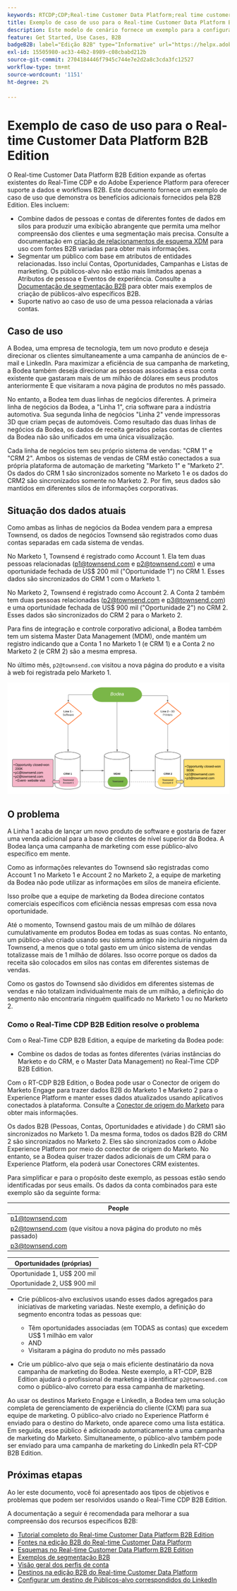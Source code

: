 ```yaml
---
keywords: RTCDP;CDP;Real-time Customer Data Platform;real time customer data platform;real time cdp;cdp;rtcdp
title: Exemplo de caso de uso para o Real-time Customer Data Platform B2B Edition
description: Este modelo de cenário fornece um exemplo para a configuração da sua implementação da Adobe Real-time Customer Data Platform B2B Edition.
feature: Get Started, Use Cases, B2B
badgeB2B: label="Edição B2B" type="Informative" url="https://helpx.adobe.com/legal/product-descriptions/real-time-customer-data-platform-b2b-edition-prime-and-ultimate-packages.html newtab=true"
exl-id: 15505980-ac33-44b2-8989-c08cbabd212b
source-git-commit: 2704184446f7945c744e7e2d2a8c3cda3fc12527
workflow-type: tm+mt
source-wordcount: '1151'
ht-degree: 2%

---
```


# Exemplo de caso de uso para o Real-time Customer Data Platform B2B Edition

O Real-time Customer Data Platform B2B Edition expande as ofertas existentes do Real-Time CDP e do Adobe Experience Platform para oferecer suporte a dados e workflows B2B. Este documento fornece um exemplo de caso de uso que demonstra os benefícios adicionais fornecidos pela B2B Edition. Eles incluem:

- Combine dados de pessoas e contas de diferentes fontes de dados em silos para produzir uma exibição abrangente que permita uma melhor compreensão dos clientes e uma segmentação mais precisa. Consulte a documentação em [criação de relacionamentos de esquema XDM](./schemas/b2b.md) para uso com fontes B2B variadas para obter mais informações.
- Segmentar um público com base em atributos de entidades relacionadas. Isso inclui Contas, Oportunidades, Campanhas e Listas de marketing. Os públicos-alvo não estão mais limitados apenas a Atributos de pessoa e Eventos de experiência. Consulte a [Documentação de segmentação B2B](./segmentation/b2b.md) para obter mais exemplos de criação de públicos-alvo específicos B2B.
- Suporte nativo ao caso de uso de uma pessoa relacionada a várias contas.

## Caso de uso

A Bodea, uma empresa de tecnologia, tem um novo produto e deseja direcionar os clientes simultaneamente a uma campanha de anúncios de e-mail e LinkedIn. Para maximizar a eficiência de sua campanha de marketing, a Bodea também deseja direcionar as pessoas associadas a essa conta existente que gastaram mais de um milhão de dólares em seus produtos anteriormente E que visitaram a nova página de produtos no mês passado.

No entanto, a Bodea tem duas linhas de negócios diferentes. A primeira linha de negócios da Bodea, a &quot;Linha 1&quot;, cria software para a indústria automotiva. Sua segunda linha de negócios &quot;Linha 2&quot; vende impressoras 3D que criam peças de automóveis. Como resultado das duas linhas de negócios da Bodea, os dados de receita gerados pelas contas de clientes da Bodea não são unificados em uma única visualização.

Cada linha de negócios tem seu próprio sistema de vendas: &quot;CRM 1&quot; e &quot;CRM 2&quot;. Ambos os sistemas de vendas de CRM estão conectados a sua própria plataforma de automação de marketing &quot;Marketo 1&quot; e &quot;Marketo 2&quot;. Os dados do CRM 1 são sincronizados somente no Marketo 1 e os dados do CRM2 são sincronizados somente no Marketo 2. Por fim, seus dados são mantidos em diferentes silos de informações corporativas.

## Situação dos dados atuais

Como ambas as linhas de negócios da Bodea vendem para a empresa Townsend, os dados de negócios Townsend são registrados como duas contas separadas em cada sistema de vendas.

No Marketo 1, Townsend é registrado como Account 1. Ela tem duas pessoas relacionadas (p1@townsend.com e p2@townsend.com) e uma oportunidade fechada de US$ 200 mil (&quot;Oportunidade 1&quot;) no CRM 1. Esses dados são sincronizados do CRM 1 com o Marketo 1.

No Marketo 2, Townsend é registrado como Account 2. A Conta 2 também tem duas pessoas relacionadas (p2@townsend.com e p3@townsend.com) e uma oportunidade fechada de US$ 900 mil (&quot;Oportunidade 2&quot;) no CRM 2. Esses dados são sincronizados do CRM 2 para o Marketo 2.

Para fins de integração e controle corporativo adicional, a Bodea também tem um sistema Master Data Management (MDM), onde mantém um registro indicando que a Conta 1 no Marketo 1 (e CRM 1) e a Conta 2 no Marketo 2 (e CRM 2) são a mesma empresa.

No último mês, `p2@townsend.com` visitou a nova página do produto e a visita à web foi registrada pelo Marketo 1.

![diagrama de informações da conta](./assets/account-info.png)

## O problema

A Linha 1 acaba de lançar um novo produto de software e gostaria de fazer uma venda adicional para a base de clientes de nível superior da Bodea. A Bodea lança uma campanha de marketing com esse público-alvo específico em mente.

Como as informações relevantes do Townsend são registradas como Account 1 no Marketo 1 e Account 2 no Marketo 2, a equipe de marketing da Bodea não pode utilizar as informações em silos de maneira eficiente.

Isso proíbe que a equipe de marketing da Bodea direcione contatos comerciais específicos com eficiência nessas empresas com essa nova oportunidade.

Até o momento, Townsend gastou mais de um milhão de dólares cumulativamente em produtos Bodea em todas as suas contas. No entanto, um público-alvo criado usando seu sistema antigo não incluiria ninguém da Townsend, a menos que o total gasto em um único sistema de vendas totalizasse mais de 1 milhão de dólares. Isso ocorre porque os dados da receita são colocados em silos nas contas em diferentes sistemas de vendas.

Como os gastos do Townsend são divididos em diferentes sistemas de vendas e não totalizam individualmente mais de um milhão, a definição do segmento não encontraria ninguém qualificado no Marketo 1 ou no Marketo 2.

### Como o Real-Time CDP B2B Edition resolve o problema

Com o Real-Time CDP B2B Edition, a equipe de marketing da Bodea pode:

- Combine os dados de todas as fontes diferentes (várias instâncias do Marketo e do CRM, e o Master Data Management) no Real-Time CDP B2B Edition.

Com o RT-CDP B2B Edition, o Bodea pode usar o Conector de origem do Marketo Engage para trazer dados B2B do Marketo 1 e Marketo 2 para o Experience Platform e manter esses dados atualizados usando aplicativos conectados à plataforma. Consulte a [Conector de origem do Marketo](../sources/connectors/adobe-applications/marketo/marketo.md) para obter mais informações.

Os dados B2B (Pessoas, Contas, Oportunidades e atividade ) do CRM1 são sincronizados no Marketo 1. Da mesma forma, todos os dados B2B do CRM 2 são sincronizados no Marketo 2. Eles são sincronizados com o Adobe Experience Platform por meio do conector de origem do Marketo. No entanto, se a Bodea quiser trazer dados adicionais de um CRM para o Experience Platform, ela poderá usar Conectores CRM existentes.

Para simplificar e para o propósito deste exemplo, as pessoas estão sendo identificadas por seus emails. Os dados da conta combinados para este exemplo são da seguinte forma:

| People |
|---|
| p1@townsend.com |
| p2@townsend.com (que visitou a nova página do produto no mês passado) |
| p3@townsend.com |

| Oportunidades (próprias) |
|---|
| Oportunidade 1, US$ 200 mil |
| Oportunidade 2, US$ 900 mil |

- Crie públicos-alvo exclusivos usando esses dados agregados para iniciativas de marketing variadas. Neste exemplo, a definição do segmento encontra todas as pessoas que:

   - Têm oportunidades associadas (em TODAS as contas) que excedem US$ 1 milhão em valor
   - AND
   - Visitaram a página do produto no mês passado

- Crie um público-alvo que seja o mais eficiente destinatário da nova campanha de marketing do Bodea. Neste exemplo, a RT-CDP, B2B Edition ajudará o profissional de marketing a identificar `p2@townsend.com` como o público-alvo correto para essa campanha de marketing.

Ao usar os destinos Marketo Engage e LinkedIn, a Bodea tem uma solução completa de gerenciamento de experiência do cliente (CXM) para sua equipe de marketing. O público-alvo criado no Experience Platform é enviado para o destino do Marketo, onde aparece como uma lista estática. Em seguida, esse público é adicionado automaticamente a uma campanha de marketing do Marketo. Simultaneamente, o público-alvo também pode ser enviado para uma campanha de marketing do LinkedIn pela RT-CDP B2B Edition.

## Próximas etapas

Ao ler este documento, você foi apresentado aos tipos de objetivos e problemas que podem ser resolvidos usando o Real-Time CDP B2B Edition.

A documentação a seguir é recomendada para melhorar a sua compreensão dos recursos específicos B2B:

- [Tutorial completo do Real-time Customer Data Platform B2B Edition](./b2b-tutorial.md)
- [Fontes na edição B2B do Real-time Customer Data Platform](./sources/b2b.md)
- [Esquemas no Real-time Customer Data Platform B2B Edition](./schemas/b2b.md)
- [Exemplos de segmentação B2B](./segmentation/b2b.md)
- [Visão geral dos perfis de conta](./accounts/account-profile-overview.md)
- [Destinos na edição B2B do Real-time Customer Data Platform](./destinations/b2b.md)
- [Configurar um destino de Públicos-alvo correspondidos do LinkedIn](../destinations/catalog/social/linkedin.md)
